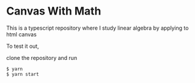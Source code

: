 # Canvas With Math

This is a typescript repository where I study linear algebra by applying to html canvas

To test it out,

clone the repository and run
```
$ yarn 
$ yarn start
```

